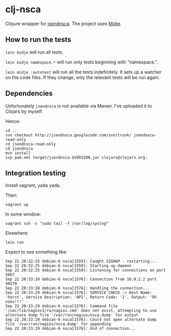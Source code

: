 # clj-nsca

Clojure wrapper for [jsendnsca](https://code.google.com/p/jsendnsca/).
The project uses [Midje](https://github.com/marick/Midje/).

## How to run the tests

`lein midje` will run all tests.

`lein midje namespace.*` will run only tests beginning with "namespace.".

`lein midje :autotest` will run all the tests indefinitely. It sets up a
watcher on the code files. If they change, only the relevant tests will be
run again.

## Dependencies

Unfortunately `jsendnsca` is not available via Maven.
I've uploaded it to Clojars by myself.

Hence:
 
    cd ..
    svn checkout http://jsendnsca.googlecode.com/svn/trunk/ jsendnsca-read-only
    cd jsendnsca-read-only
    cd jsendnsca
    mvn install
    scp pom.xml target/jsendnsca-$VERSION.jar clojars@clojars.org:

## Integration testing

Install vagrant, yada yada.

Then:

    vagrant up

In some window:
    
    vagrant ssh -c "sudo tail -f /var/log/syslog"

Elsewhere:

    lein run

Expect to see something like:

```
Sep 22 20:32:25 debian-6 nsca[1559]: Caught SIGHUP - restarting...
Sep 22 20:32:25 debian-6 nsca[1559]: Starting up daemon
Sep 22 20:32:25 debian-6 nsca[1559]: Listening for connections on port 5667
Sep 22 20:33:28 debian-6 nsca[1576]: Connection from 10.0.2.2 port 46579
Sep 22 20:33:28 debian-6 nsca[1576]: Handling the connection...
Sep 22 20:33:29 debian-6 nsca[1576]: SERVICE CHECK -> Host Name: 'horst', Service Description: 'API', Return Code: '1', Output: 'Oh noes!!!'
Sep 22 20:33:29 debian-6 nsca[1576]: Command file '/var/lib/nagios3/rw/nagios.cmd' does not exist, attempting to use alternate dump file '/var/run/nagios/nsca.dump' for output
Sep 22 20:33:29 debian-6 nsca[1576]: Could not open alternate dump file '/var/run/nagios/nsca.dump' for appending
Sep 22 20:33:29 debian-6 nsca[1576]: End of connection...
```
